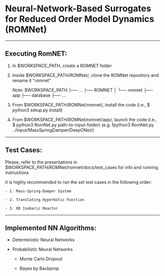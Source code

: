 # Neural-Network-Based Surrogates for Reduced Order Model Dynamics (ROMNet)



--------------------------------------------------------------------------------------
## Executing RomNET:

1. In $WORKSPACE_PATH, create a ROMNET folder

2. Inside $WORKSPACE_PATH/ROMNet/, clone the ROMNet repository and rename it "romnet"

	Note: $WORKSPACE_PATH
					├── ...
					├── ROMNET
					│		└── romnet
									├── app
									├── database
									├── ...

3. From $WORKSPACE_PATH/ROMNet/romnet/, install the code (i.e., $ python3 setup.py install)

4. From $WORKSPACE_PATH/ROMNet/romnet/app/, launch the code (i.e., $ python3 RomNet.py path-to-input-folder) 
	(e.g. fpython3 RomNet.py ../input/MassSpringDamper/DeepONet/)





--------------------------------------------------------------------------------------
## Test Cases:

Please, refer to the presentations in $WORKSPACE_PATH/ROMNet/romnet/docs/test_cases for info and running instructions

It is highly recommended to run the set test cases in the following order:
	
	- 1. Mass-Spring-Damper System
	
	- 2. Translating Hyperbolic Function
	
	- 3. 0D Isobaric Reactor 




--------------------------------------------------------------------------------------
## Implemented NN Algorithms:

- Deterministic Neural Networks

- Probabilistic Neural Networks

	- Monte Carlo Dropout

	- Bayes by Backprop